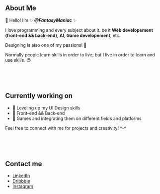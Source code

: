 ## About Me
👋 Hello! I’m   ✨  ***@FantasyManiac***  ✨

I love programming and every subject about it. be it **Web developement (front-end && back-end)**, **AI**, **Game developement**, etc.

Designing is also one of my passions! 🌺

Normally people learn skills in order to live; but I live in order to learn and use skills. 😍

<br/>
<br/>
<br/>

## Currently working on
- 🌱 Leveling up my UI Design skills
- 🌼 Front-end && Back-end
- 🍄 Games and integrating them on different fields and platforms

Feel free to connect with me for projects and creativity! ^-^

<br/>
<br/>
<br/>

## Contact me
- [LinkedIn](https://www.linkedin.com/in/fantasy-maniac-8b9561193/)
- [Dribbble](https://dribbble.com/FantasyManiac)
- [Instagram](https://www.instagram.com/fantasy.maniac/)
